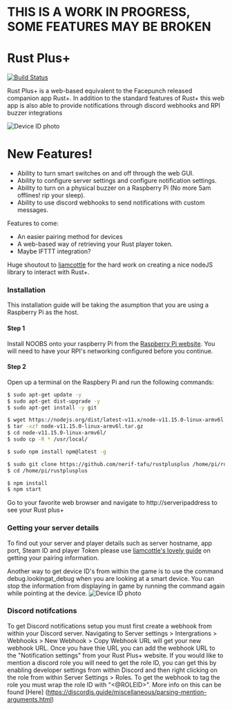# THIS IS A WORK IN PROGRESS, SOME FEATURES MAY BE BROKEN 

# Rust Plus+
[![Build Status](https://travis-ci.org/joemccann/dillinger.svg?branch=master)](https://travis-ci.org/joemccann/dillinger)

Rust Plus+ is a web-based equivalent to the Facepunch released companion app Rust+. In addition to the standard features of Rust+ this web app is also able to provide notifications through discord webhooks and RPI buzzer integrations

![Device ID photo](https://i.imgur.com/wNbbGKh.png)

# New Features!

  - Ability to turn smart switches on and off through the web GUI.
  - Ability to configure server settings and configure notification settings.
  - Ability to turn on a physical buzzer on a Raspberry Pi (No more 5am offlines! rip your sleep).
  - Ability to use discord webhooks to send notifications with custom messages.

Features to come:
  - An easier pairing method for devices
  - A web-based way of retrieving your Rust player token.
  - Maybe IFTTT integration?

Huge shoutout to [liamcottle] for the hard work on creating a nice nodeJS library to interact with Rust+. 

### Installation
This installation guide will be taking the asumption that you are using a Raspberry Pi as the host.

#### Step 1
Install NOOBS onto your raspberry Pi from the [Raspberry Pi website](https://www.raspberrypi.org/downloads/). You will need to have your RPI's networking configured before you continue.
#### Step 2
Open up a terminal on the Raspbery Pi and run the following commands: 
```sh
$ sudo apt-get update -y
$ sudo apt-get dist-upgrade -y
$ sudo apt-get install -y git

$ wget https://nodejs.org/dist/latest-v11.x/node-v11.15.0-linux-armv6l.tar.gz
$ tar -xzf node-v11.15.0-linux-armv6l.tar.gz
$ cd node-v11.15.0-linux-armv6l/
$ sudo cp -R * /usr/local/

$ sudo npm install npm@latest -g

$ sudo git clone https://github.com/nerif-tafu/rustplusplus /home/pi/rustplusplus
$ cd /home/pi/rustplusplus

$ npm install  
$ npm start
```

Go to your favorite web browser and navigate to http://serveripaddress to see your Rust plus+



### Getting your server details

To find out your server and player details such as server hostname, app port, Steam ID and player Token please use [liamcottle's lovely guide] on getting your pairing information.

Another way to get device ID's from within the game is to use the command debug.lookingat_debug when you are looking at a smart device. You can stop the information from displaying in game by running the command again while pointing at the device.
![Device ID photo](https://i.imgur.com/uYiuq2I.png)

### Discord notifcations

To get Discord notifications setup you must first create a webhook from within your Discord server. Navigating to Server settings > Intergrations > Webhooks > New Webhook > Copy Webhook URL will get your new webhook URL. Once you have thie URL you can add the webhook URL to the "Notification settings" from your Rust Plus+ website. If you would like to mention a discord role you will need to get the role ID, you can get this by enabling developer settings from within Discord and then right clicking on the role from within Server Settings > Roles. To get the webhook to tag the role you must wrap the role ID with "<@ROLEID>". More info on this can be found [Here] (https://discordjs.guide/miscellaneous/parsing-mention-arguments.html)



[liamcottle]: <https://github.com/liamcottle/rustplus-api>
[liamcottle's lovely guide]: <https://github.com/liamcottle/rustplus-api#pairing>
